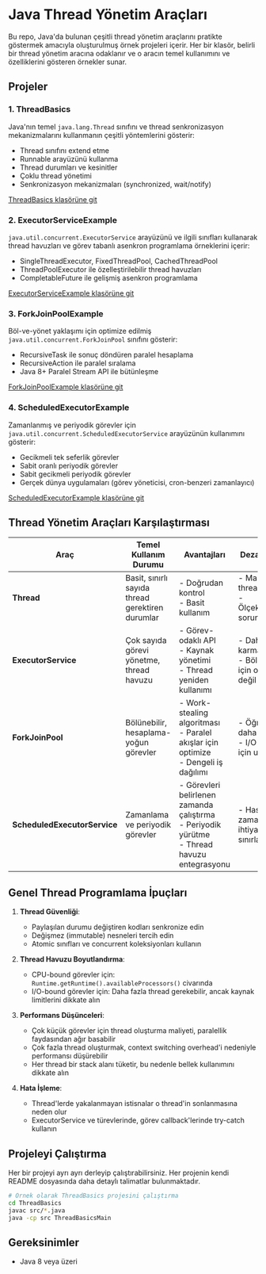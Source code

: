 # Java Thread Yönetim Araçları

Bu repo, Java'da bulunan çeşitli thread yönetim araçlarını pratikte göstermek amacıyla oluşturulmuş örnek projeleri içerir. Her bir klasör, belirli bir thread yönetim aracına odaklanır ve o aracın temel kullanımını ve özelliklerini gösteren örnekler sunar.

## Projeler

### 1. ThreadBasics

Java'nın temel `java.lang.Thread` sınıfını ve thread senkronizasyon mekanizmalarını kullanmanın çeşitli yöntemlerini gösterir:
- Thread sınıfını extend etme
- Runnable arayüzünü kullanma
- Thread durumları ve kesinitler
- Çoklu thread yönetimi
- Senkronizasyon mekanizmaları (synchronized, wait/notify)

[ThreadBasics klasörüne git](./ThreadBasics)

### 2. ExecutorServiceExample

`java.util.concurrent.ExecutorService` arayüzünü ve ilgili sınıfları kullanarak thread havuzları ve görev tabanlı asenkron programlama örneklerini içerir:
- SingleThreadExecutor, FixedThreadPool, CachedThreadPool
- ThreadPoolExecutor ile özelleştirilebilir thread havuzları
- CompletableFuture ile gelişmiş asenkron programlama

[ExecutorServiceExample klasörüne git](./ExecutorServiceExample)

### 3. ForkJoinPoolExample

Böl-ve-yönet yaklaşımı için optimize edilmiş `java.util.concurrent.ForkJoinPool` sınıfını gösterir:
- RecursiveTask ile sonuç döndüren paralel hesaplama
- RecursiveAction ile paralel sıralama
- Java 8+ Paralel Stream API ile bütünleşme

[ForkJoinPoolExample klasörüne git](./ForkJoinPoolExample)

### 4. ScheduledExecutorExample

Zamanlanmış ve periyodik görevler için `java.util.concurrent.ScheduledExecutorService` arayüzünün kullanımını gösterir:
- Gecikmeli tek seferlik görevler
- Sabit oranlı periyodik görevler
- Sabit gecikmeli periyodik görevler
- Gerçek dünya uygulamaları (görev yöneticisi, cron-benzeri zamanlayıcı)

[ScheduledExecutorExample klasörüne git](./ScheduledExecutorExample)

## Thread Yönetim Araçları Karşılaştırması

| Araç | Temel Kullanım Durumu | Avantajları | Dezavantajları |
|------|--------------|-----------|----------------|
| **Thread** | Basit, sınırlı sayıda thread gerektiren durumlar | - Doğrudan kontrol<br>- Basit kullanım | - Manuel thread yönetimi<br>- Ölçeklenebilirlik sorunları |
| **ExecutorService** | Çok sayıda görevi yönetme, thread havuzu | - Görev-odaklı API<br>- Kaynak yönetimi<br>- Thread yeniden kullanımı | - Daha karmaşık API<br>- Böl-yönet için optimize değil |
| **ForkJoinPool** | Bölünebilir, hesaplama-yoğun görevler | - Work-stealing algoritması<br>- Paralel akışlar için optimize<br>- Dengeli iş dağılımı | - Öğrenmesi daha zor<br>- I/O görevleri için uygun değil |
| **ScheduledExecutorService** | Zamanlama ve periyodik görevler | - Görevleri belirlenen zamanda çalıştırma<br>- Periyodik yürütme<br>- Thread havuzu entegrasyonu | - Hassas zamanlama ihtiyaçları için sınırlamalar |

## Genel Thread Programlama İpuçları

1. **Thread Güvenliği**:
   - Paylaşılan durumu değiştiren kodları senkronize edin
   - Değişmez (immutable) nesneleri tercih edin
   - Atomic sınıfları ve concurrent koleksiyonları kullanın

2. **Thread Havuzu Boyutlandırma**:
   - CPU-bound görevler için: `Runtime.getRuntime().availableProcessors()` civarında
   - I/O-bound görevler için: Daha fazla thread gerekebilir, ancak kaynak limitlerini dikkate alın

3. **Performans Düşünceleri**:
   - Çok küçük görevler için thread oluşturma maliyeti, paralellik faydasından ağır basabilir
   - Çok fazla thread oluşturmak, context switching overhead'i nedeniyle performansı düşürebilir
   - Her thread bir stack alanı tüketir, bu nedenle bellek kullanımını dikkate alın

4. **Hata İşleme**:
   - Thread'lerde yakalanmayan istisnalar o thread'in sonlanmasına neden olur
   - ExecutorService ve türevlerinde, görev callback'lerinde try-catch kullanın

## Projeleyi Çalıştırma

Her bir projeyi ayrı ayrı derleyip çalıştırabilirsiniz. Her projenin kendi README dosyasında daha detaylı talimatlar bulunmaktadır.

```bash
# Örnek olarak ThreadBasics projesini çalıştırma
cd ThreadBasics
javac src/*.java
java -cp src ThreadBasicsMain
```

## Gereksinimler

- Java 8 veya üzeri

